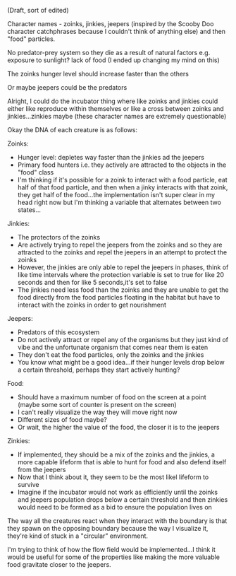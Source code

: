 (Draft, sort of edited)

Character names - zoinks, jinkies, jeepers (inspired by the Scooby Doo character catchphrases because I couldn't think of anything else) and then "food" particles.

No predator-prey system so they die as a result of natural factors e.g. exposure to sunlight? lack of food (I ended up changing my mind on this)

The zoinks hunger level should increase faster than the others

Or maybe jeepers could be the predators

Alright, I could do the incubator thing where like zoinks and jinkies could either like reproduce within themselves or like a cross between zoinks and jinkies...zinkies maybe (these character names are extremely questionable)


Okay the DNA of each creature is as follows:

Zoinks:
+ Hunger level: depletes way faster than the jinkies ad the jeepers
+ Primary food hunters i.e. they actively are attracted to the objects in the "food" class
+ I'm thinking if it's possible for a zoink to interact with a food particle, eat half of that food particle, and then when a jinky interacts with that zoink, they get half of the food...the implementation isn't super clear in my head right now but I'm thinking a variable that alternates between two states...


Jinkies:
+ The protectors of the zoinks
+ Are actively trying to repel the jeepers from the zoinks and so they are attracted to the zoinks and repel the jeepers in an attempt to protect the zoinks
+ However, the jinkies are only able to repel the jeepers in phases, think of like time intervals where the protection variable is set to true for like 20 seconds and then for like 5 seconds,it's set to false
+ The jinkies need less food than the zoinks and they are unable to get the food directly from the food particles floating in the habitat but have to interact with the zoinks in order to get nourishment

Jeepers:
+ Predators of this ecosystem
+ Do not actively attract or repel any of the organisms but they just kind of vibe and the unfortunate organism that comes near them is eaten
+ They don't eat the food particles, only the zoinks and the jinkies
+ You know what might be a good idea...if their hunger levels drop below a certain threshold, perhaps they start actively hunting?

Food:
+ Should have a maximum number of food on the screen at a point (maybe some sort of counter is present on the screen)
+ I can't really visualize the way they will move right now
+ Different sizes of food maybe?
+ Or wait, the higher the value of the food, the closer it is to the jeepers


Zinkies:
+ If implemented, they should be a mix of the zoinks and the jinkies, a more capable lifeform that is able to hunt for food and also defend itself from the jeepers
+ Now that I think about it, they seem to be the most likel lifeform to survive
+ Imagine if the incubator would not work as efficiently until the zoinks and jeepers population drops below a certain threshold and then zinkies would need to be formed as a bid to ensure the population lives on

The way all the creatures react when they interact with the boundary is that they spawn on the opposing boundary because the way I visualize it, they're kind of stuck in a "circular" environment.

I'm trying to think of how the flow field would be implemented...I think it would be useful for some of the properties like making the more valuable food gravitate closer to the jeepers.
